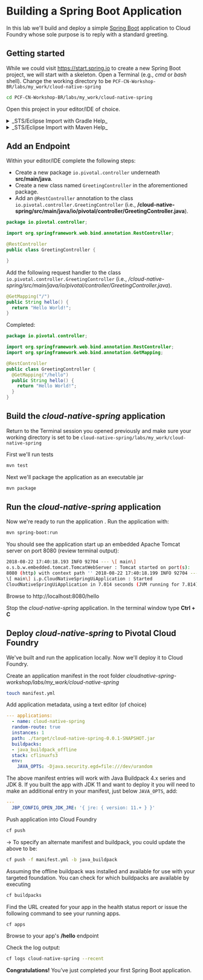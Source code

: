 # Building a Spring Boot Application

In this lab we'll build and deploy a simple [Spring Boot](https://docs.spring.io/spring-boot/docs/current/reference/htmlsingle) application to Cloud Foundry whose sole purpose is to reply with
a standard greeting.

## Getting started

While we could visit
https://start.spring.io to create a new Spring Boot project, we will
start with a skeleton. Open a Terminal (e.g., *cmd* or *bash* shell). Change the working directory to be
`PCF-CN-Workshop-BR/labs/my_work/cloud-native-spring`

```bash
cd PCF-CN-Workshop-BR/labs/my_work/cloud-native-spring
```

Open this project in your editor/IDE of choice.

<details>
<summary>_STS/Eclipse Import with Gradle Help_</summary>

<ol><li>Select _File
&gt; Import…_</li>
<li>In the subsequent dialog choose _Gradle &gt; Existing
Gradle Project_ then click the _Next_ button.</li>
<li>In the _Import Gradle
Project_ dialog browse to the _cloud-native-spring_ directory (e.g.
`cloud-native-spring/labs/my_work/cloud-native-spring`) then click the
_Open_ button, then click the _Finish_ button.</li>
</ol>
</details>

<details>
<summary>_STS/Eclipse Import with Maven Help_</summary>

<ol><li>Select _File &gt; Import…_</li>

<li>In the subsequent dialog choose
_Maven &gt; Existing Maven Project_ then click the _Next_ button.</li>

<li>In
the _Import Maven Project_ dialog browse to the
_cloud-native-spring_ directory (e.g.
`cloud-native-spring/labs/my_work/cloud-native-spring`) then click the
_Open_ button, then click the _Finish_ button.</li>
</details>

## Add an Endpoint
Within your editor/IDE complete the following steps:

* Create a new
package `io.pivotal.controller` underneath **src/main/java**.
* Create
a new class named `GreetingController` in the aforementioned package.
* Add an `@RestController` annotation to the class
`io.pivotal.controller.GreetingController` (i.e.,
**/cloud-native-spring/src/main/java/io/pivotal/controller/GreetingController.java**).

```java
package io.pivotal.controller;

import org.springframework.web.bind.annotation.RestController;

@RestController
public class GreetingController {

}
```

Add the following request handler to the class
`io.pivotal.controller.GreetingController` (i.e.,
_/cloud-native-spring/src/main/java/io/pivotal/controller/GreetingController.java_).

```java
@GetMapping("/")
public String hello() {
  return "Hello World!";
}
```
Completed:

```java
package io.pivotal.controller;

import org.springframework.web.bind.annotation.RestController;
import org.springframework.web.bind.annotation.GetMapping;

@RestController
public class GreetingController {
  @GetMapping("/hello")
  public String hello() {
    return "Hello World!";
  }
}
```

## Build the _cloud-native-spring_ application

Return to the Terminal session you opened previously and make sure your working directory is
set to be `cloud-native-spring/labs/my_work/cloud-native-spring`

First
we'll run tests
```bash
mvn test
```
Next we'll package the application as an
executable jar
```bash
mvn package
```

## Run the _cloud-native-spring_ application

Now we're ready to run the application . Run the application
with:
```bash
mvn spring-boot:run
```
You should see the application start up an
embedded Apache Tomcat server on port 8080 (review terminal output):

```bash
2018-08-22 17:40:18.193 INFO 92704 --- \[ main\]
o.s.b.w.embedded.tomcat.TomcatWebServer : Tomcat started on port(s):
8080 (http) with context path '' 2018-08-22 17:40:18.199 INFO 92704 ---
\[ main\] i.p.CloudNativeSpringUiApplication : Started
CloudNativeSpringUiApplication in 7.014 seconds (JVM running for 7.814)
```
Browse to http://localhost:8080/hello

Stop the _cloud-native-spring_
application. In the terminal window type **Ctrl + C**

## Deploy _cloud-native-spring_ to Pivotal Cloud Foundry

We've built and run the
application locally. Now we'll deploy it to Cloud Foundry.

Create an
application manifest in the root folder
*cloudnative-spring-workshop/labs/my_work/cloud-native-spring*

```bash
touch manifest.yml
```
Add application metadata, using a text editor (of choice)
```yaml
--- applications:
  - name: cloud-native-spring
  random-route: true
  instances: 1
  path: ./target/cloud-native-spring-0.0.1-SNAPSHOT.jar
  buildpacks:
  - java_buildpack_offline
  stack: cflinuxfs3
  env:
    JAVA_OPTS: -Djava.security.egd=file:///dev/urandom
```

The above manifest entries will work with Java Buildpack 4.x series and
JDK 8. If you built the app with JDK 11 and want to deploy it you will
need to make an additional entry in your manifest, just below `JAVA_OPTS`, add:
```yaml
---
  JBP_CONFIG_OPEN_JDK_JRE: '{ jre: { version: 11.+ } }'
```

Push application into Cloud Foundry
```bash
cf push
```

-&gt; To specify an
alternate manifest and buildpack, you could update the above to be:
```bash
cf push -f manifest.yml -b java_buildpack
```
Assuming the offline
buildpack was installed and available for use with your targeted
foundation. You can check for which buildpacks are available by
executing
```bash
cf buildpacks
```
Find the URL created for your app in the
health status report or issue the following command to see your running apps.

```bash
cf apps
```

Browse to your app's **/hello** endpoint

Check the
log output:

```bash
cf logs cloud-native-spring --recent
```
<b>Congratulations!</b>
You’ve just completed your first Spring Boot application.
